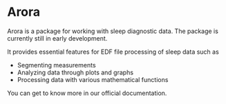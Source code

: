 # Arora
Arora is a package for working with sleep diagnostic data. The package is currently still in early development.

It provides essential features for EDF file processing of sleep data such as
- Segmenting measurements
- Analyzing data through plots and graphs
- Processing data with various mathematical functions

You can get to know more in our official documentation.
